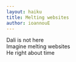```yaml
---
layout: haiku
title: Melting websites
author: ioannouE
---
```


Dali is not here<br>
Imagine melting websites<br>
He right about time<br>

